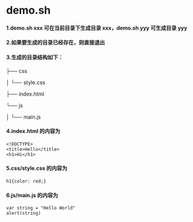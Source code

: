 # demo.sh

#### 1.demo.sh xxx 可在当前目录下生成目录 xxx，demo.sh yyy 可生成目录 yyy

#### 2.如果要生成的目录已经存在，则直接退出

#### 3.生成的目录结构如下：

 ├── css
 
 │    └── style.css
 
 ├── index.html
 
 └── js
 
 │    └── main.js

#### 4.index.html 的内容为
    

    <!DOCTYPE>
    <title>Hello</title>
    <h1>Hi</h1>


#### 5.css/style.css 的内容为


    h1{color: red;}

#### 6.js/main.js 的内容为

    var string = "Hello World"
    alert(string)
